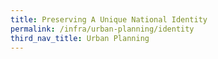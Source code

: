 ```yaml
---
title: Preserving A Unique National Identity
permalink: /infra/urban-planning/identity
third_nav_title: Urban Planning
---
```

